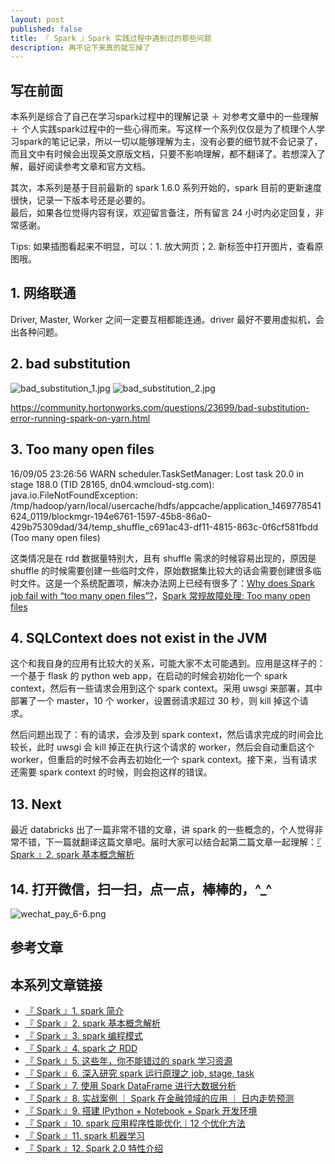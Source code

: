 ```yaml
---
layout: post
published: false
title: 『 Spark 』Spark 实践过程中遇到过的那些问题
description: 再不记下来真的就忘掉了
---  
```



## 写在前面

本系列是综合了自己在学习spark过程中的理解记录 ＋ 对参考文章中的一些理解 ＋ 个人实践spark过程中的一些心得而来。写这样一个系列仅仅是为了梳理个人学习spark的笔记记录，所以一切以能够理解为主，没有必要的细节就不会记录了，而且文中有时候会出现英文原版文档，只要不影响理解，都不翻译了。若想深入了解，最好阅读参考文章和官方文档。

其次，本系列是基于目前最新的 spark 1.6.0 系列开始的，spark 目前的更新速度很快，记录一下版本号还是必要的。   
最后，如果各位觉得内容有误，欢迎留言备注，所有留言 24 小时内必定回复，非常感谢。

Tips: 如果插图看起来不明显，可以：1. 放大网页；2. 新标签中打开图片，查看原图哦。


## 1. 网络联通

Driver, Master, Worker 之间一定要互相都能连通。driver 最好不要用虚拟机，会出各种问题。


## 2. bad substitution

![bad_substitution_1.jpg](../images/bad_substitution_1.jpg)
![bad_substitution_2.jpg](../images/bad_substitution_2.jpg)

https://community.hortonworks.com/questions/23699/bad-substitution-error-running-spark-on-yarn.html

## 3. Too many open files

>>

16/09/05 23:26:56 WARN scheduler.TaskSetManager: Lost task 20.0 in stage 188.0 (TID 28165, dn04.wmcloud-stg.com): java.io.FileNotFoundException: /tmp/hadoop/yarn/local/usercache/hdfs/appcache/application_1469778541624_0119/blockmgr-194e6761-1597-45b8-86a0-429b75309dad/34/temp_shuffle_c691ac43-df11-4815-863c-0f6cf581fbdd (Too many open files)

这类情况是在 rdd 数据量特别大，且有 shuffle 需求的时候容易出现的，原因是 shuffle 的时候需要创建一些临时文件，原始数据集比较大的话会需要创建很多临时文件。这是一个系统配置项，解决办法网上已经有很多了：[Why does Spark job fail with “too many open files”?](http://stackoverflow.com/questions/25707629/why-does-spark-job-fail-with-too-many-open-files)，[Spark 常规故障处理: Too many open files](https://zybuluo.com/yanbo-ai/note/43455)


## 4. SQLContext does not exist in the JVM

这个和我自身的应用有比较大的关系，可能大家不太可能遇到。应用是这样子的：一个基于 flask 的 python web app，在启动的时候会初始化一个 spark context，然后有一些请求会用到这个 spark context。采用 uwsgi 来部署，其中部署了一个 master，10 个 worker，设置弱请求超过 30 秒，则 kill 掉这个请求。

然后问题出现了：有的请求，会涉及到 spark context，然后请求完成的时间会比较长，此时 uwsgi 会 kill 掉正在执行这个请求的 worker，然后会自动重启这个 worker，但重启的时候不会再去初始化一个 spark context。接下来，当有请求还需要 spark context 的时候，则会抱这样的错误。





## 13. Next

最近 databricks 出了一篇非常不错的文章，讲 spark 的一些概念的，个人觉得非常不错，下一篇就翻译这篇文章吧。届时大家可以结合起第二篇文章一起理解：[『 Spark 』2. spark 基本概念解析 ](http://litaotao.github.io/spark-questions-concepts?s=inner)


## 14. 打开微信，扫一扫，点一点，棒棒的，^_^

![wechat_pay_6-6.png](../images/wechat_pay_6-6.png)


## 参考文章



## 本系列文章链接

- [『 Spark 』1. spark 简介 ](http://litaotao.github.io/introduction-to-spark?s=inner)
- [『 Spark 』2. spark 基本概念解析 ](http://litaotao.github.io/spark-questions-concepts?s=inner)
- [『 Spark 』3. spark 编程模式 ](http://litaotao.github.io/spark-programming-model?s=inner)
- [『 Spark 』4. spark 之 RDD ](http://litaotao.github.io/spark-what-is-rdd?s=inner)
- [『 Spark 』5. 这些年，你不能错过的 spark 学习资源 ](http://litaotao.github.io/spark-resouces-blogs-paper?s=inner)
- [『 Spark 』6. 深入研究 spark 运行原理之 job, stage, task](http://litaotao.github.io/deep-into-spark-exection-model?s=inner)
- [『 Spark 』7. 使用 Spark DataFrame 进行大数据分析](http://litaotao.github.io/spark-dataframe-introduction?s=inner)
- [『 Spark 』8. 实战案例 ｜ Spark 在金融领域的应用 ｜ 日内走势预测](http://litaotao.github.io/spark-in-finance-and-investing?s=inner)
- [『 Spark 』9. 搭建 IPython + Notebook + Spark 开发环境](http://litaotao.github.io/ipython-notebook-spark?s=inner)
- [『 Spark 』10. spark 应用程序性能优化｜12 个优化方法](http://litaotao.github.io/boost-spark-application-performance?s=inner)
- [『 Spark 』11. spark 机器学习](http://litaotao.github.io/spark-mlib-machine-learning?s=inner)
- [『 Spark 』12. Spark 2.0 特性介绍](http://litaotao.github.io/spark-2.0-faster-easier-smarter?s=inner)